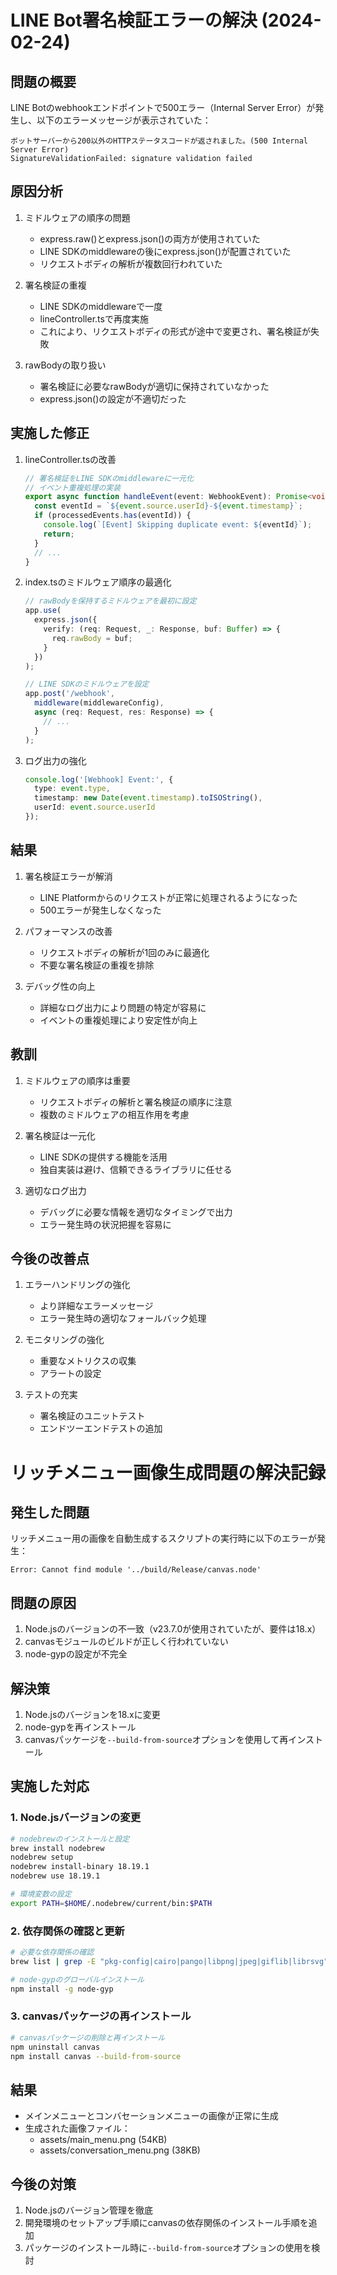 # LINE Bot署名検証エラーの解決 (2024-02-24)

## 問題の概要

LINE Botのwebhookエンドポイントで500エラー（Internal Server Error）が発生し、以下のエラーメッセージが表示されていた：

```
ボットサーバーから200以外のHTTPステータスコードが返されました。(500 Internal Server Error)
SignatureValidationFailed: signature validation failed
```


## 原因分析

1. ミドルウェアの順序の問題
   - express.raw()とexpress.json()の両方が使用されていた
   - LINE SDKのmiddlewareの後にexpress.json()が配置されていた
   - リクエストボディの解析が複数回行われていた

2. 署名検証の重複
   - LINE SDKのmiddlewareで一度
   - lineController.tsで再度実施
   - これにより、リクエストボディの形式が途中で変更され、署名検証が失敗

3. rawBodyの取り扱い
   - 署名検証に必要なrawBodyが適切に保持されていなかった
   - express.json()の設定が不適切だった

## 実施した修正

1. lineController.tsの改善
   ```typescript
   // 署名検証をLINE SDKのmiddlewareに一元化
   // イベント重複処理の実装
   export async function handleEvent(event: WebhookEvent): Promise<void> {
     const eventId = `${event.source.userId}-${event.timestamp}`;
     if (processedEvents.has(eventId)) {
       console.log(`[Event] Skipping duplicate event: ${eventId}`);
       return;
     }
     // ...
   }
   ```

2. index.tsのミドルウェア順序の最適化
   ```typescript
   // rawBodyを保持するミドルウェアを最初に設定
   app.use(
     express.json({
       verify: (req: Request, _: Response, buf: Buffer) => {
         req.rawBody = buf;
       }
     })
   );
   
   // LINE SDKのミドルウェアを設定
   app.post('/webhook', 
     middleware(middlewareConfig),
     async (req: Request, res: Response) => {
       // ...
     }
   );
   ```

3. ログ出力の強化
   ```typescript
   console.log('[Webhook] Event:', {
     type: event.type,
     timestamp: new Date(event.timestamp).toISOString(),
     userId: event.source.userId
   });
   ```

## 結果

1. 署名検証エラーが解消
   - LINE Platformからのリクエストが正常に処理されるようになった
   - 500エラーが発生しなくなった

2. パフォーマンスの改善
   - リクエストボディの解析が1回のみに最適化
   - 不要な署名検証の重複を排除

3. デバッグ性の向上
   - 詳細なログ出力により問題の特定が容易に
   - イベントの重複処理により安定性が向上

## 教訓

1. ミドルウェアの順序は重要
   - リクエストボディの解析と署名検証の順序に注意
   - 複数のミドルウェアの相互作用を考慮

2. 署名検証は一元化
   - LINE SDKの提供する機能を活用
   - 独自実装は避け、信頼できるライブラリに任せる

3. 適切なログ出力
   - デバッグに必要な情報を適切なタイミングで出力
   - エラー発生時の状況把握を容易に

## 今後の改善点

1. エラーハンドリングの強化
   - より詳細なエラーメッセージ
   - エラー発生時の適切なフォールバック処理

2. モニタリングの強化
   - 重要なメトリクスの収集
   - アラートの設定

3. テストの充実
   - 署名検証のユニットテスト
   - エンドツーエンドテストの追加
# リッチメニュー画像生成問題の解決記録

## 発生した問題
リッチメニュー用の画像を自動生成するスクリプトの実行時に以下のエラーが発生：
```
Error: Cannot find module '../build/Release/canvas.node'
```

## 問題の原因
1. Node.jsのバージョンの不一致（v23.7.0が使用されていたが、要件は18.x）
2. canvasモジュールのビルドが正しく行われていない
3. node-gypの設定が不完全

## 解決策
1. Node.jsのバージョンを18.xに変更
2. node-gypを再インストール
3. canvasパッケージを`--build-from-source`オプションを使用して再インストール

## 実施した対応

### 1. Node.jsバージョンの変更
```bash
# nodebrewのインストールと設定
brew install nodebrew
nodebrew setup
nodebrew install-binary 18.19.1
nodebrew use 18.19.1

# 環境変数の設定
export PATH=$HOME/.nodebrew/current/bin:$PATH
```

### 2. 依存関係の確認と更新
```bash
# 必要な依存関係の確認
brew list | grep -E "pkg-config|cairo|pango|libpng|jpeg|giflib|librsvg"

# node-gypのグローバルインストール
npm install -g node-gyp
```

### 3. canvasパッケージの再インストール
```bash
# canvasパッケージの削除と再インストール
npm uninstall canvas
npm install canvas --build-from-source
```

## 結果
- メインメニューとコンバセーションメニューの画像が正常に生成
- 生成された画像ファイル：
  - assets/main_menu.png (54KB)
  - assets/conversation_menu.png (38KB)

## 今後の対策
1. Node.jsのバージョン管理を徹底
2. 開発環境のセットアップ手順にcanvasの依存関係のインストール手順を追加
3. パッケージのインストール時に`--build-from-source`オプションの使用を検討

